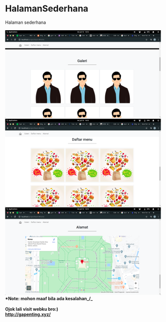 # HalamanSederhana
Halaman sederhana
<br><br>
<img src="Screenshot from 2020-07-14 14-12-14.png" alt="awokwokwok">
<br>
<img src="Screenshot from 2020-07-14 14-12-18.png" alt="awokwokwok">
<br>
<img src="Screenshot from 2020-07-14 14-12-21.png" alt="awokwokwok">
<br>
<b>*Note: <b>mohon maaf bila ada kesalahan_/\_
<br>
<br>
Ojok lali visit webku bro:)
<br>
http://gapenting.xyz/
